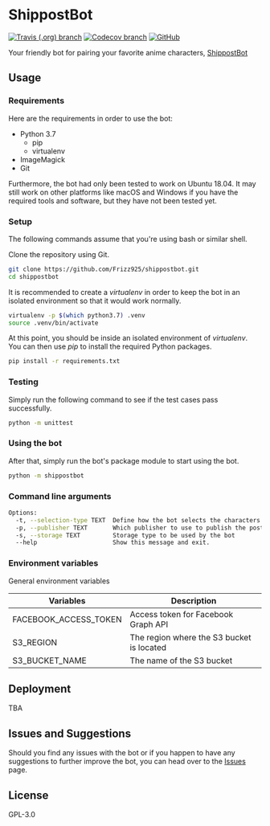 # ShippostBot

[![Travis (.org) branch](https://img.shields.io/travis/Frizz925/shippostbot/master.svg?style=flat-square)](https://travis-ci.org/Frizz925/shippostbot)
[![Codecov branch](https://img.shields.io/codecov/c/gh/Frizz925/shippostbot/master.svg?style=flat-square)](https://codecov.io/gh/Frizz925/shippostbot)
[![GitHub](https://img.shields.io/github/license/Frizz925/shippostbot.svg?style=flat-square)](https://github.com/Frizz925/shippostbot/blob/master/LICENSE)

Your friendly bot for pairing your favorite anime characters, [ShippostBot](https://www.facebook.com/ShippostBot/)

## Usage

### Requirements

Here are the requirements in order to use the bot:

- Python 3.7
  - pip
  - virtualenv
- ImageMagick
- Git

Furthermore, the bot had only been tested to work on Ubuntu 18.04. It may still work on other platforms like macOS and Windows if you have the required tools and software, but they have not been tested yet.

### Setup

The following commands assume that you're using bash or similar shell.

Clone the repository using Git.

```sh
git clone https://github.com/Frizz925/shippostbot.git
cd shippostbot
```

It is recommended to create a *virtualenv* in order to keep the bot in an isolated environment so that it would work normally.

```sh
virtualenv -p $(which python3.7) .venv
source .venv/bin/activate
```

At this point, you should be inside an isolated environment of *virtualenv*. You can then use *pip* to install the required Python packages.

```sh
pip install -r requirements.txt
```

### Testing

Simply run the following command to see if the test cases pass successfully.

```sh
python -m unittest
```

### Using the bot

After that, simply run the bot's package module to start using the bot.

```sh
python -m shippostbot
```

### Command line arguments

```sh
Options:
  -t, --selection-type TEXT  Define how the bot selects the characters
  -p, --publisher TEXT       Which publisher to use to publish the post
  -s, --storage TEXT         Storage type to be used by the bot
  --help                     Show this message and exit.
```

### Environment variables

General environment variables

| Variables                 | Description   |
|---------------------------|---------------|
| FACEBOOK_ACCESS_TOKEN     | Access token for Facebook Graph API |
| S3_REGION                 | The region where the S3 bucket is located |
| S3_BUCKET_NAME            | The name of the S3 bucket |

## Deployment

TBA

## Issues and Suggestions

Should you find any issues with the bot or if you happen to have any suggestions to further improve the bot, you can head over to the [Issues](https://github.com/Frizz925/shippostbot/issues) page.

## License

GPL-3.0
